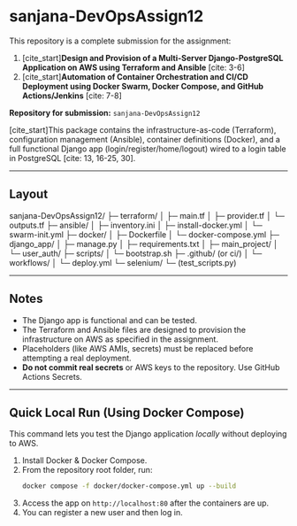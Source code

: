 # sanjana-DevOpsAssign12

This repository is a complete submission for the assignment:
1.  [cite_start]**Design and Provision of a Multi-Server Django-PostgreSQL Application on AWS using Terraform and Ansible** [cite: 3-6]
2.  [cite_start]**Automation of Container Orchestration and CI/CD Deployment using Docker Swarm, Docker Compose, and GitHub Actions/Jenkins** [cite: 7-8]

**Repository for submission:** `sanjana-DevOpsAssign12`

[cite_start]This package contains the infrastructure-as-code (Terraform), configuration management (Ansible), container definitions (Docker), and a full functional Django app (login/register/home/logout) wired to a login table in PostgreSQL [cite: 13, 16-25, 30].

---

## Layout

sanjana-DevOpsAssign12/ ├─ terraform/ │ ├─ main.tf │ ├─ provider.tf │ └─ outputs.tf ├─ ansible/ │ ├─ inventory.ini │ ├─ install-docker.yml │ └─ swarm-init.yml ├─ docker/ │ ├─ Dockerfile │ └─ docker-compose.yml ├─ django_app/ │ ├─ manage.py │ ├─ requirements.txt │ ├─ main_project/ │ └─ user_auth/ ├─ scripts/ │ └─ bootstrap.sh ├─ .github/ (or ci/) │ └─ workflows/ │ └─ deploy.yml └─ selenium/ └─ (test_scripts.py)


---

## Notes

* The Django app is functional and can be tested.
* The Terraform and Ansible files are designed to provision the infrastructure on AWS as specified in the assignment.
* Placeholders (like AWS AMIs, secrets) must be replaced before attempting a real deployment.
* **Do not commit real secrets** or AWS keys to the repository. Use GitHub Actions Secrets.

---

## Quick Local Run (Using Docker Compose)

This command lets you test the Django application *locally* without deploying to AWS.

1.  Install Docker & Docker Compose.
2.  From the repository root folder, run:
    ```bash
    docker compose -f docker/docker-compose.yml up --build
    ```
3.  Access the app on `http://localhost:80` after the containers are up.
4.  You can register a new user and then log in.
